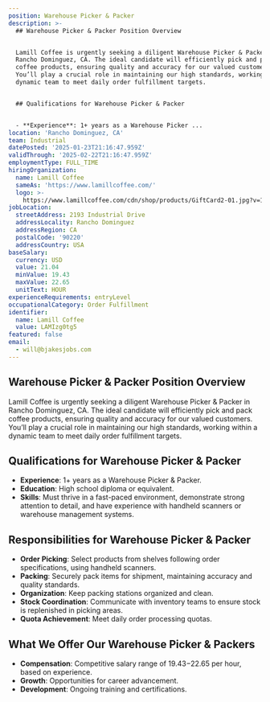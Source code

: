 ```yaml
---
position: Warehouse Picker & Packer
description: >-
  ## Warehouse Picker & Packer Position Overview


  Lamill Coffee is urgently seeking a diligent Warehouse Picker & Packer in
  Rancho Dominguez, CA. The ideal candidate will efficiently pick and pack
  coffee products, ensuring quality and accuracy for our valued customers.
  You’ll play a crucial role in maintaining our high standards, working within a
  dynamic team to meet daily order fulfillment targets.


  ## Qualifications for Warehouse Picker & Packer


  - **Experience**: 1+ years as a Warehouse Picker ...
location: 'Rancho Dominguez, CA'
team: Industrial
datePosted: '2025-01-23T21:16:47.959Z'
validThrough: '2025-02-22T21:16:47.959Z'
employmentType: FULL_TIME
hiringOrganization:
  name: Lamill Coffee
  sameAs: 'https://www.lamillcoffee.com/'
  logo: >-
    https://www.lamillcoffee.com/cdn/shop/products/GiftCard2-01.jpg?v=1629826157&width=2048
jobLocation:
  streetAddress: 2193 Industrial Drive
  addressLocality: Rancho Dominguez
  addressRegion: CA
  postalCode: '90220'
  addressCountry: USA
baseSalary:
  currency: USD
  value: 21.04
  minValue: 19.43
  maxValue: 22.65
  unitText: HOUR
experienceRequirements: entryLevel
occupationalCategory: Order Fulfillment
identifier:
  name: Lamill Coffee
  value: LAMIzg0tg5
featured: false
email:
  - will@bjakesjobs.com
---
```




## Warehouse Picker & Packer Position Overview

Lamill Coffee is urgently seeking a diligent Warehouse Picker & Packer in Rancho Dominguez, CA. The ideal candidate will efficiently pick and pack coffee products, ensuring quality and accuracy for our valued customers. You’ll play a crucial role in maintaining our high standards, working within a dynamic team to meet daily order fulfillment targets.

## Qualifications for Warehouse Picker & Packer

- **Experience**: 1+ years as a Warehouse Picker & Packer.
- **Education**: High school diploma or equivalent.
- **Skills**: Must thrive in a fast-paced environment, demonstrate strong attention to detail, and have experience with handheld scanners or warehouse management systems.

## Responsibilities for Warehouse Picker & Packer

- **Order Picking**: Select products from shelves following order specifications, using handheld scanners.
- **Packing**: Securely pack items for shipment, maintaining accuracy and quality standards.
- **Organization**: Keep packing stations organized and clean.
- **Stock Coordination**: Communicate with inventory teams to ensure stock is replenished in picking areas.
- **Quota Achievement**: Meet daily order processing quotas.

## What We Offer Our Warehouse Picker & Packers

- **Compensation**: Competitive salary range of $19.43-$22.65 per hour, based on experience.
- **Growth**: Opportunities for career advancement.
- **Development**: Ongoing training and certifications.